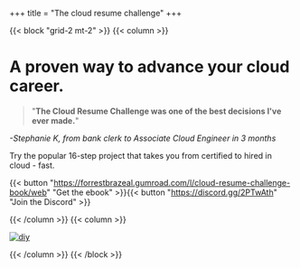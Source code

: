 +++
title = "The cloud resume challenge"
+++

{{< block "grid-2 mt-2" >}}
{{< column >}}

# A proven way to advance your cloud career.

> "**The Cloud Resume Challenge was one of the best decisions I've ever made.**"

*-Stephanie K, from bank clerk to Associate Cloud Engineer in 3 months*

Try the popular 16-step project that takes you from certified to hired in cloud - fast.

{{< button "https://forrestbrazeal.gumroad.com/l/cloud-resume-challenge-book/web" "Get the ebook" >}}{{< button "https://discord.gg/2PTwAth" "Join the Discord" >}}

{{< /column >}}
{{< column >}}

[![diy](/images/book.png)](https://cloudresumechallenge.dev/book)

{{< /column >}}
{{< /block >}}
